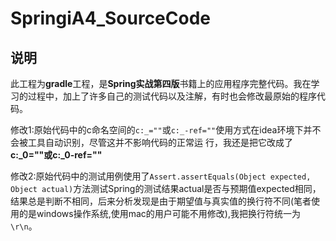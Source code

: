 # SpringiA4_SourceCode

## 说明
此工程为**gradle**工程，是**Spring实战第四版**书籍上的应用程序完整代码。我在学习的过程中，加上了许多自己的测试代码以及注解，有时也会修改最原始的程序代码。

修改1:原始代码中的c命名空间的`c:_=""`或`c:_-ref=""`使用方式在idea环境下并不会被工具自动识别，尽管这并不影响代码的正常运
行，我还是把它改成了**c:_0=""或c:_0-ref=""**

修改2:原始代码中的测试用例使用了`Assert.assertEquals(Object expected, Object actual)`方法测试Spring的测试结果actual是否与预期值expected相同，结果总是判断不相同，后来分析发现是由于期望值与真实值的换行符不同(笔者使用的是windows操作系统,使用mac的用户可能不用修改),我把换行符统一为`\r\n`。
